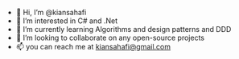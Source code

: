 - 👋 Hi, I’m @kiansahafi
- 👀 I’m interested in C# and .Net
- 🌱 I’m currently learning Algorithms and design patterns and DDD
- 💞️ I’m looking to collaborate on any open-source projects
- 📫 you can reach me at kiansahafi@gmail.com

<!---
kiansahafi/kiansahafi is a ✨ special ✨ repository because its `README.md` (this file) appears on your GitHub profile.
You can click the Preview link to take a look at your changes.
--->
